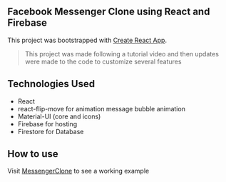 ## Facebook Messenger Clone using React and Firebase

This project was bootstrapped with [Create React App](https://github.com/facebook/create-react-app).

> This project was made following a tutorial video and then updates were made to the code to customize several features

## Technologies Used

* React
* react-flip-move for animation message bubble animation
* Material-UI (core and icons)
* Firebase for hosting
* Firestore for Database



## How to use

Visit [MessengerClone](https://messenger-app-3e20d.web.app) to see a working example
